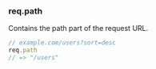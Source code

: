 <h3 id='req.path'>req.path</h3>

Contains the path part of the request URL.

~~~js
// example.com/users?sort=desc
req.path
// => "/users"
~~~
